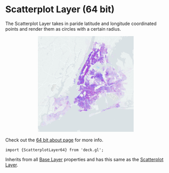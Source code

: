 # Scatterplot Layer (64 bit)

The Scatterplot Layer takes in paride latitude and longitude coordinated
points and render them as circles with a certain radius.

<div align="center">
  <img height="300" src="/demo/src/static/images/demo-thumb-scatterplot.jpg" />
</div>

Check out the [64 bit about page](/docs/64-bits.md) for more info.

    import {ScatterplotLayer64} from 'deck.gl';

Inherits from all [Base Layer](/docs/layers/base-layer.md) properties and has
this same as the [Scatterplot Layer](/docs/layers/scatterplot-layer.md).
